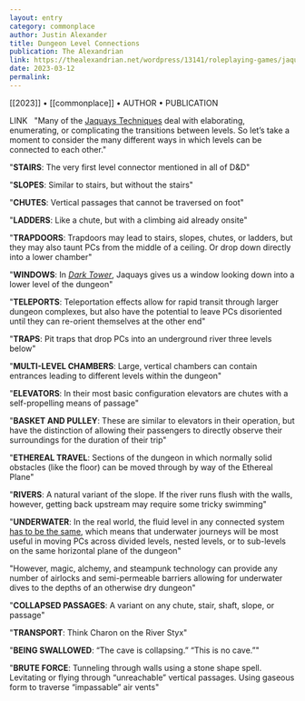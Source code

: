 ```yaml
---
layout: entry
category: commonplace
author: Justin Alexander
title: Dungeon Level Connections
publication: The Alexandrian
link: https://thealexandrian.net/wordpress/13141/roleplaying-games/jaquaying-the-dungeon-addendum-dungeon-level-connections
date: 2023-03-12
permalink:
---
```


[[2023]] • [[commonplace]] • AUTHOR • PUBLICATION

LINK
 
"Many of the [Jaquays Techniques](https://thealexandrian.net/wordpress/13103/roleplaying-games/jaquaying-the-dungeon-part-2-the-jaquays-techniques) deal with elaborating, enumerating, or complicating the transitions between levels. So let’s take a moment to consider the many different ways in which levels can be connected to each other."

"**STAIRS**: The very first level connector mentioned in all of D&D"

"**SLOPES**: Similar to stairs, but without the stairs"

"**CHUTES**: Vertical passages that cannot be traversed on foot"

"**LADDERS**: Like a chute, but with a climbing aid already onsite"

"**TRAPDOORS**: Trapdoors may lead to stairs, slopes, chutes, or ladders, but they may also taunt PCs from the middle of a ceiling. Or drop down directly into a lower chamber"

"**WINDOWS**: In *[Dark Tower](http://www.amazon.com/exec/obidos/ASIN/B0023SSJR8/digitalcomi0a-20)*, Jaquays gives us a window looking down into a lower level of the dungeon"

"**TELEPORTS**: Teleportation effects allow for rapid transit through larger dungeon complexes, but also have the potential to leave PCs disoriented until they can re-orient themselves at the other end"

"**TRAPS**: Pit traps that drop PCs into an underground river three levels below"

"**MULTI-LEVEL CHAMBERS**: Large, vertical chambers can contain entrances leading to different levels within the dungeon"

"**ELEVATORS**: In their most basic configuration elevators are chutes with a self-propelling means of passage"

"**BASKET AND PULLEY**: These are similar to elevators in their operation, but have the distinction of allowing their passengers to directly observe their surroundings for the duration of their trip"

"**ETHEREAL TRAVEL**: Sections of the dungeon in which normally solid obstacles (like the floor) can be moved through by way of the Ethereal Plane"

"**RIVERS**: A natural variant of the slope. If the river runs flush with the walls, however, getting back upstream may require some tricky swimming"

"**UNDERWATER**: In the real world, the fluid level in any connected system [has to be the same](http://www.darthsanddroids.net/episodes/0035.html), which means that underwater journeys will be most useful in moving PCs across divided levels, nested levels, or to sub-levels on the same horizontal plane of the dungeon"

"However, magic, alchemy, and steampunk technology can provide any number of airlocks and semi-permeable barriers allowing for underwater dives to the depths of an otherwise dry dungeon"

"**COLLAPSED PASSAGES**: A variant on any chute, stair, shaft, slope, or passage"

"**TRANSPORT**: Think Charon on the River Styx"

"**BEING SWALLOWED**: “The cave is collapsing.” “This is no cave.”"

"**BRUTE FORCE**: Tunneling through walls using a stone shape spell. Levitating or flying through “unreachable” vertical passages. Using gaseous form to traverse “impassable” air vents"
